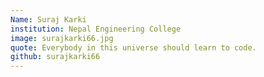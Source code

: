 ```yaml
---
Name: Suraj Karki
institution: Nepal Engineering College
image: surajkarki66.jpg
quote: Everybody in this universe should learn to code.
github: surajkarki66
---
```


